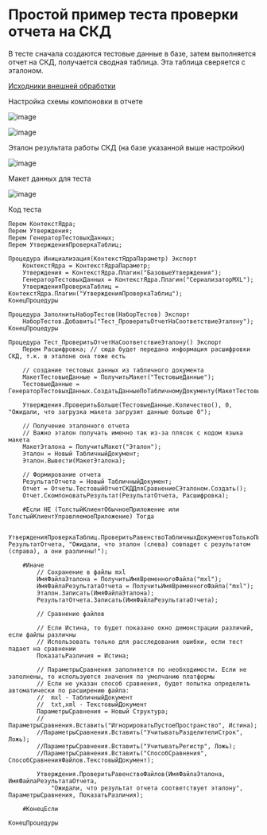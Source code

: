 # Простой пример теста проверки отчета на СКД

В тесте сначала создаются тестовые данные в базе, затем выполняется отчет на СКД, получается сводная таблица.
Эта таблица сверяется с эталоном.

[Исходники внешней обработки](/tests/xunit/Plugins/Тест_ПроверитьОтчетНаСоответствиеЭталону)

Настройка схемы компоновки в отчете

![image](https://cloud.githubusercontent.com/assets/2920817/6205174/8d75c6a6-b576-11e4-997e-c19129f0b7c9.png)

![image](https://cloud.githubusercontent.com/assets/2920817/6205169/7170fe80-b576-11e4-8aba-91a37a3d4919.png)

Эталон результата работы СКД (на базе указанной выше настройки)

![image](https://cloud.githubusercontent.com/assets/2920817/6205108/c53d49f4-b573-11e4-944a-325d0de6fb4d.png)

Макет данных для теста

![image](https://cloud.githubusercontent.com/assets/2920817/6205140/19a30244-b575-11e4-9a83-ba2bf273a4ce.png)

Код теста

```bsl
Перем КонтекстЯдра;
Перем Утверждения;
Перем ГенераторТестовыхДанных;
Перем УтвержденияПроверкаТаблиц;

Процедура Инициализация(КонтекстЯдраПараметр) Экспорт
	КонтекстЯдра = КонтекстЯдраПараметр;
	Утверждения = КонтекстЯдра.Плагин("БазовыеУтверждения");
	ГенераторТестовыхДанных = КонтекстЯдра.Плагин("СериализаторMXL");
	УтвержденияПроверкаТаблиц = КонтекстЯдра.Плагин("УтвержденияПроверкаТаблиц");
КонецПроцедуры

Процедура ЗаполнитьНаборТестов(НаборТестов) Экспорт
	НаборТестов.Добавить("Тест_ПроверитьОтчетНаСоответствиеЭталону");
КонецПроцедуры

Процедура Тест_ПроверитьОтчетНаСоответствиеЭталону() Экспорт
	Перем Расшифровка; // сюда будет передана информация расшифровки СКД, т.к. в эталоне она тоже есть
	
	// создание тестовых данных из табличного документа
	МакетТестовыеДанные = ПолучитьМакет("ТестовыеДанные");
	ТестовыеДанные = ГенераторТестовыхДанных.СоздатьДанныеПоТабличномуДокументу(МакетТестовыеДанные);
	
	Утверждения.ПроверитьБольше(ТестовыеДанные.Количество(), 0, "Ожидали, что загрузка макета загрузит данные больше 0");
	
	// Получение эталонного отчета
	// Важно эталон получать именно так из-за плясок с кодом языка макета
	МакетЭталона = ПолучитьМакет("Эталон");
	Эталон = Новый ТабличныйДокумент;
	Эталон.Вывести(МакетЭталона);
	
	// Формирование отчета
	РезультатОтчета = Новый ТабличныйДокумент;
	Отчет = Отчеты.ТестовыйОтчетСКДДляСравнениеСЭталоном.Создать();
	Отчет.СкомпоноватьРезультат(РезультатОтчета, Расшифровка);
	
	#Если НЕ (ТолстыйКлиентОбычноеПриложение или ТолстыйКлиентУправляемоеПриложение) Тогда

		УтвержденияПроверкаТаблиц.ПроверитьРавенствоТабличныхДокументовТолькоПоЗначениям(Эталон, РезультатОтчета, "Ожидали, что эталон (слева) совпадет с результатом (справа), а они различны!");
		
	#Иначе
		// Сохранение в файлы mxl
		ИмяФайлаЭталона = ПолучитьИмяВременногоФайла("mxl");
		ИмяФайлаРезультатаОтчета = ПолучитьИмяВременногоФайла("mxl");
		Эталон.Записать(ИмяФайлаЭталона);
		РезультатОтчета.Записать(ИмяФайлаРезультатаОтчета);
			
		// Сравнение файлов
		
		// Если Истина, то будет показано окно демонстрации различий, если файлы различны
		// Использовать только для расследования ошибки, если тест падает на сравнении
		ПоказатьРазличия = Истина;
		
		// ПараметрыСравнения заполняется по необходимости. Если не заполнены, то используются значения по умолчанию платформы
		// Если не указан способ сравнения, будет попытка определить автоматически по расширению файла:
		//  mxl - ТабличныйДокумент
		//  txt,xml - ТекстовыйДокумент
		ПараметрыСравнения = Новый Структура;
		//ПараметрыСравнения.Вставить("ИгнорироватьПустоеПространство", Истина);
		//ПараметрыСравнения.Вставить("УчитыватьРазделителиСтрок", Ложь);
		//ПараметрыСравнения.Вставить("УчитыватьРегистр", Ложь);
		//ПараметрыСравнения.Вставить("СпособСравнения", СпособСравненияФайлов.ТекстовыйДокумент);
		
		Утверждения.ПроверитьРавенствоФайлов(ИмяФайлаЭталона, ИмяФайлаРезультатаОтчета,
			"Ожидали, что результат отчета соответствует эталону", ПараметрыСравнения, ПоказатьРазличия);
			
	#КонецЕсли 	
			
КонецПроцедуры
```
